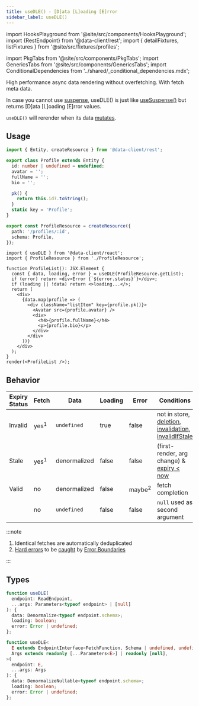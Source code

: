 ```yaml
---
title: useDLE() - [D]ata [L]oading [E]rror
sidebar_label: useDLE()
---
```


import HooksPlayground from '@site/src/components/HooksPlayground';
import {RestEndpoint} from '@data-client/rest';
import { detailFixtures, listFixtures } from '@site/src/fixtures/profiles';

<head>
  <title>useDLE() - [D]ata [L]oading [E]rror React State</title>
</head>

import PkgTabs from '@site/src/components/PkgTabs';
import GenericsTabs from '@site/src/components/GenericsTabs';
import ConditionalDependencies from '../shared/\_conditional_dependencies.mdx';

High performance async data rendering without overfetching. With fetch meta data.

In case you cannot use [suspense](../getting-started/data-dependency.md#async-fallbacks), useDLE() is just like [useSuspense()](./useSuspense.md) but returns [D]ata [L]oading [E]rror values.

`useDLE()` will rerender when its data [mutates](../getting-started/mutations.md).

## Usage

<HooksPlayground fixtures={listFixtures} row>

```typescript title="ProfileResource" collapsed
import { Entity, createResource } from '@data-client/rest';

export class Profile extends Entity {
  id: number | undefined = undefined;
  avatar = '';
  fullName = '';
  bio = '';

  pk() {
    return this.id?.toString();
  }
  static key = 'Profile';
}

export const ProfileResource = createResource({
  path: '/profiles/:id',
  schema: Profile,
});
```

```tsx title="ProfileList"
import { useDLE } from '@data-client/react';
import { ProfileResource } from './ProfileResource';

function ProfileList(): JSX.Element {
  const { data, loading, error } = useDLE(ProfileResource.getList);
  if (error) return <div>Error {`${error.status}`}</div>;
  if (loading || !data) return <>loading...</>;
  return (
    <div>
      {data.map(profile => (
        <div className="listItem" key={profile.pk()}>
          <Avatar src={profile.avatar} />
          <div>
            <h4>{profile.fullName}</h4>
            <p>{profile.bio}</p>
          </div>
        </div>
      ))}
    </div>
  );
}
render(<ProfileList />);
```

</HooksPlayground>

## Behavior

| Expiry Status | Fetch           | Data         | Loading | Error             | Conditions                                                                                                                                                                          |
| ------------- | --------------- | ------------ | ------- | ----------------- | ----------------------------------------------------------------------------------------------------------------------------------------------------------------------------------- |
| Invalid       | yes<sup>1</sup> | `undefined`  | true    | false             | not in store, [deletion](/rest/api/createResource#delete), [invalidation](./Controller.md#invalidate), [invalidIfStale](../concepts/expiry-policy.md#endpointinvalidifstale) |
| Stale         | yes<sup>1</sup> | denormalized | false   | false             | (first-render, arg change) & [expiry &lt; now](../concepts/expiry-policy.md)                                                                                                 |
| Valid         | no              | denormalized | false   | maybe<sup>2</sup> | fetch completion                                                                                                                                                                    |
|               | no              | `undefined`  | false   | false             | `null` used as second argument                                                                                                                                                      |

:::note

1. Identical fetches are automatically deduplicated
2. [Hard errors](../concepts/error-policy.md#hard) to be [caught](../getting-started/data-dependency#async-fallbacks) by [Error Boundaries](./AsyncBoundary.md)

:::

<ConditionalDependencies hook="useDLE" />

## Types

<GenericsTabs>

```typescript
function useDLE(
  endpoint: ReadEndpoint,
  ...args: Parameters<typeof endpoint> | [null]
): {
  data: Denormalize<typeof endpoint.schema>;
  loading: boolean;
  error: Error | undefined;
};
```

```typescript
function useDLE<
  E extends EndpointInterface<FetchFunction, Schema | undefined, undefined>,
  Args extends readonly [...Parameters<E>] | readonly [null],
>(
  endpoint: E,
  ...args: Args
): {
  data: DenormalizeNullable<typeof endpoint.schema>;
  loading: boolean;
  error: Error | undefined;
};
```

</GenericsTabs>
